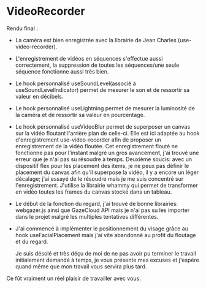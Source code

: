 # VideoRecorder
Rendu final : 

- La caméra est bien enregistrée avec la librairie de Jean Charles (use-video-recorder).

- L'enregistrement de vidéos en séquences s'effectue aussi correctement, la suppression de toutes les séquences/une seule séquence fonctionne aussi très bien.

- Le hook personnalisé useSoundLevel(associé à useSoundLevelIndicator) permet de mesurer le son et de ressortir sa valeur en décibels.

- Le hook personnalisé useLightning permet de mesurer la luminosité de la caméra et de ressortir sa valeur en pourcentage. 

- Le hook personnalisé useVideoBlur permet de superposer un canvas sur la vidéo floutant l'arrière plan de celle-ci. Elle est ici adaptée 
au hook d'enregistrement use-video-recorder afin de proposer un enregistrement de la vidéo floutée. Cet enregistrement flouté ne fonctionne pas pour l'instant malgré un
gros avancement, j'ai trouvé une erreur que je n'ai pas su résoudre à temps. Deuxième soucis: avec un dispositif flex pour les placement des items, je ne peux pas définir
le placement du canvas afin qu'il superpose la vidéo, il y a encore un léger décalage; j'ai essayé de le résoudre mais je me suis concentré sur l'enregistrement. 
J'utilise la librairie whammy qui permet de transformer en vidéo toutes les frames du canvas stocké dans un tableau. 

- Le début de la fonction du regard, j'ai trouvé de bonne librairies: webgazer.js ainsi que GazeCloud API mais je n'ai pas su les importer dans le projet malgré les 
multiples tentatives différentes. 

- J'ai commencé à implémenter le positionnement du visage grâce au hook useFacialPlacement mais j'ai vite abandonné au profit du floutage et du regard. 

  Je suis désolé et très déçu de moi de ne pas avoir pu terminer le travail initialement demandé à temps, je vous présente mes excuses et j'espère quand même que mon 
travail vous servira plus tard. 

Ce fût vraiment un réel plaisir de travailler avec vous. 

